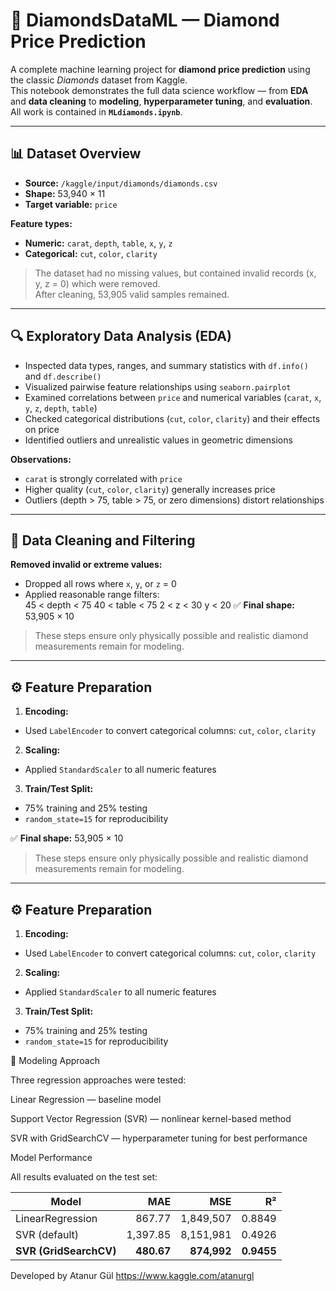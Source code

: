 # 💎 DiamondsDataML — Diamond Price Prediction

A complete machine learning project for **diamond price prediction** using the classic *Diamonds* dataset from Kaggle.  
This notebook demonstrates the full data science workflow — from **EDA** and **data cleaning** to **modeling**, **hyperparameter tuning**, and **evaluation**.  
All work is contained in **`MLdiamonds.ipynb`**.

---

## 📊 Dataset Overview

- **Source:** `/kaggle/input/diamonds/diamonds.csv`  
- **Shape:** 53,940 × 11  
- **Target variable:** `price`  

**Feature types:**
- **Numeric:** `carat`, `depth`, `table`, `x`, `y`, `z`
- **Categorical:** `cut`, `color`, `clarity`

> The dataset had no missing values, but contained invalid records (x, y, z = 0) which were removed.  
> After cleaning, 53,905 valid samples remained.

---

## 🔍 Exploratory Data Analysis (EDA)

- Inspected data types, ranges, and summary statistics with `df.info()` and `df.describe()`
- Visualized pairwise feature relationships using `seaborn.pairplot`
- Examined correlations between `price` and numerical variables (`carat`, `x`, `y`, `z`, `depth`, `table`)
- Checked categorical distributions (`cut`, `color`, `clarity`) and their effects on price
- Identified outliers and unrealistic values in geometric dimensions

**Observations:**
- `carat` is strongly correlated with `price`
- Higher quality (`cut`, `color`, `clarity`) generally increases price
- Outliers (depth > 75, table > 75, or zero dimensions) distort relationships

---

## 🧹 Data Cleaning and Filtering

**Removed invalid or extreme values:**
- Dropped all rows where `x`, `y`, or `z` = 0  
- Applied reasonable range filters:  
  45 < depth < 75
  40 < table < 75
  2 < z < 30
  y < 20
✅ **Final shape:** 53,905 × 10  

> These steps ensure only physically possible and realistic diamond measurements remain for modeling.

---

## ⚙️ Feature Preparation

1. **Encoding:**  
 - Used `LabelEncoder` to convert categorical columns: `cut`, `color`, `clarity`
2. **Scaling:**  
 - Applied `StandardScaler` to all numeric features
3. **Train/Test Split:**  
 - 75% training and 25% testing  
 - `random_state=15` for reproducibility

✅ **Final shape:** 53,905 × 10  

> These steps ensure only physically possible and realistic diamond measurements remain for modeling.

---

## ⚙️ Feature Preparation

1. **Encoding:**  
 - Used `LabelEncoder` to convert categorical columns: `cut`, `color`, `clarity`
2. **Scaling:**  
 - Applied `StandardScaler` to all numeric features
3. **Train/Test Split:**  
 - 75% training and 25% testing  
 - `random_state=15` for reproducibility

🤖 Modeling Approach

Three regression approaches were tested:

Linear Regression — baseline model

Support Vector Regression (SVR) — nonlinear kernel-based method

SVR with GridSearchCV — hyperparameter tuning for best performance


Model Performance

All results evaluated on the test set:

| Model                  |        MAE |         MSE |         R² |
| ---------------------- | ---------: | ----------: | ---------: |
| LinearRegression       |     867.77 |   1,849,507 |     0.8849 |
| SVR (default)          |   1,397.85 |   8,151,981 |     0.4926 |
| **SVR (GridSearchCV)** | **480.67** | **874,992** | **0.9455** |


Developed by Atanur Gül
https://www.kaggle.com/atanurgl
